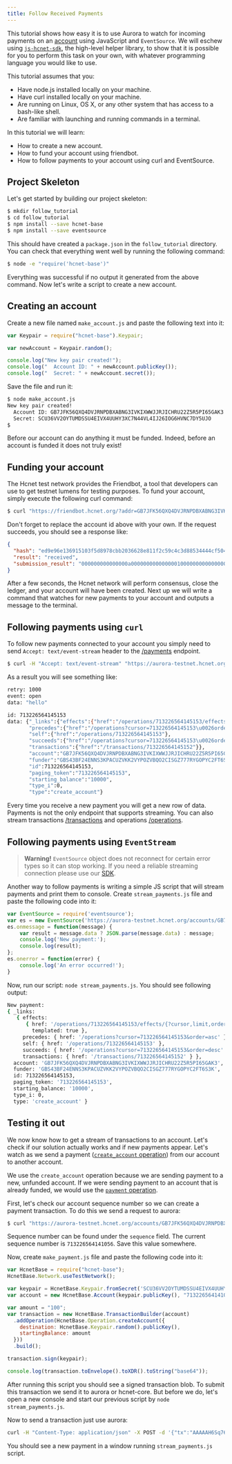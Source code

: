 ```yaml
---
title: Follow Received Payments
---
```


This tutorial shows how easy it is to use Aurora to watch for incoming payments on an [account](../../reference/resources/account.md)
using JavaScript and `EventSource`.  We will eschew using [`js-hcnet-sdk`](https://github.com/HashCash-Consultants/js-hcnet-sdk), the
high-level helper library, to show that it is possible for you to perform this
task on your own, with whatever programming language you would like to use.

This tutorial assumes that you:

- Have node.js installed locally on your machine.
- Have curl installed locally on your machine.
- Are running on Linux, OS X, or any other system that has access to a bash-like
  shell.
- Are familiar with launching and running commands in a terminal.

In this tutorial we will learn:

- How to create a new account.
- How to fund your account using friendbot.
- How to follow payments to your account using curl and EventSource.

## Project Skeleton

Let's get started by building our project skeleton:

```bash
$ mkdir follow_tutorial
$ cd follow_tutorial
$ npm install --save hcnet-base
$ npm install --save eventsource
```

This should have created a `package.json` in the `follow_tutorial` directory.
You can check that everything went well by running the following command:

```bash
$ node -e "require('hcnet-base')"
```

Everything was successful if no output it generated from the above command.  Now
let's write a script to create a new account.

## Creating an account

Create a new file named `make_account.js` and paste the following text into it:

```javascript
var Keypair = require("hcnet-base").Keypair;

var newAccount = Keypair.random();

console.log("New key pair created!");
console.log("  Account ID: " + newAccount.publicKey());
console.log("  Secret: " + newAccount.secret());
```

Save the file and run it:

```bash
$ node make_account.js
New key pair created!
  Account ID: GB7JFK56QXQ4DVJRNPDBXABNG3IVKIXWWJJRJICHRU22Z5R5PI65GAK3
  Secret: SCU36VV2OYTUMDSSU4EIVX4UUHY3XC7N44VL4IJ26IOG6HVNC7DY5UJO
$
```

Before our account can do anything it must be funded.  Indeed, before an account
is funded it does not truly exist!

## Funding your account

The Hcnet test network provides the Friendbot, a tool that developers
can use to get testnet lumens for testing purposes. To fund your account, simply
execute the following curl command:

```bash
$ curl "https://friendbot.hcnet.org/?addr=GB7JFK56QXQ4DVJRNPDBXABNG3IVKIXWWJJRJICHRU22Z5R5PI65GAK3"
```

Don't forget to replace the account id above with your own.  If the request
succeeds, you should see a response like:

```json
{
  "hash": "ed9e96e136915103f5d8978cbb2036628e811f2c59c4c3d88534444cf504e360",
  "result": "received",
  "submission_result": "000000000000000a0000000000000001000000000000000000000000"
}
```

After a few seconds, the Hcnet network will perform consensus, close the
ledger, and your account will have been created.  Next up we will write a command
that watches for new payments to your account and outputs a message to the
terminal.

## Following payments using `curl`

To follow new payments connected to your account you simply need to send `Accept: text/event-stream` header to the [/payments](../../reference/endpoints/payments-all.md) endpoint.

```bash
$ curl -H "Accept: text/event-stream" "https://aurora-testnet.hcnet.org/accounts/GB7JFK56QXQ4DVJRNPDBXABNG3IVKIXWWJJRJICHRU22Z5R5PI65GAK3/payments"
```

As a result you will see something like:

```bash
retry: 1000
event: open
data: "hello"

id: 713226564145153
data: {"_links":{"effects":{"href":"/operations/713226564145153/effects/{?cursor,limit,order}","templated":true},
       "precedes":{"href":"/operations?cursor=713226564145153\u0026order=asc"},
       "self":{"href":"/operations/713226564145153"},
       "succeeds":{"href":"/operations?cursor=713226564145153\u0026order=desc"},
       "transactions":{"href":"/transactions/713226564145152"}},
       "account":"GB7JFK56QXQ4DVJRNPDBXABNG3IVKIXWWJJRJICHRU22Z5R5PI65GAK3",
       "funder":"GBS43BF24ENNS3KPACUZVKK2VYPOZVBQO2CISGZ777RYGOPYC2FT6S3K",
       "id":713226564145153,
       "paging_token":"713226564145153",
       "starting_balance":"10000",
       "type_i":0,
       "type":"create_account"}
```

Every time you receive a new payment you will get a new row of data. Payments is not the only endpoint that supports streaming. You can also stream transactions [/transactions](../../reference/endpoints/transactions-all.md) and operations [/operations](../../reference/endpoints/operations-all.md).

## Following payments using `EventStream`

> **Warning!** `EventSource` object does not reconnect for certain error types so it can stop working.
> If you need a reliable streaming connection please use our [SDK](https://github.com/HashCash-Consultants/js-hcnet-sdk).

Another way to follow payments is writing a simple JS script that will stream payments and print them to console. Create `stream_payments.js` file and paste the following code into it:

```js
var EventSource = require('eventsource');
var es = new EventSource('https://aurora-testnet.hcnet.org/accounts/GB7JFK56QXQ4DVJRNPDBXABNG3IVKIXWWJJRJICHRU22Z5R5PI65GAK3/payments');
es.onmessage = function(message) {
	var result = message.data ? JSON.parse(message.data) : message;
	console.log('New payment:');
	console.log(result);
};
es.onerror = function(error) {
	console.log('An error occurred!');
}
```
Now, run our script: `node stream_payments.js`. You should see following output:
```bash
New payment:
{ _links:
   { effects:
      { href: '/operations/713226564145153/effects/{?cursor,limit,order}',
        templated: true },
     precedes: { href: '/operations?cursor=713226564145153&order=asc' },
     self: { href: '/operations/713226564145153' },
     succeeds: { href: '/operations?cursor=713226564145153&order=desc' },
     transactions: { href: '/transactions/713226564145152' } },
  account: 'GB7JFK56QXQ4DVJRNPDBXABNG3IVKIXWWJJRJICHRU22Z5R5PI65GAK3',
  funder: 'GBS43BF24ENNS3KPACUZVKK2VYPOZVBQO2CISGZ777RYGOPYC2FT6S3K',
  id: 713226564145153,
  paging_token: '713226564145153',
  starting_balance: '10000',
  type_i: 0,
  type: 'create_account' }
```

## Testing it out

We now know how to get a stream of transactions to an account. Let's check if our solution actually works and if new payments appear. Let's watch as we send a payment ([`create_account` operation](../../../guides/concepts/list-of-operations.html#create-account)) from our account to another account.

We use the `create_account` operation because we are sending payment to a new, unfunded account. If we were sending payment to an account that is already funded, we would use the [`payment` operation](../../../guides/concepts/list-of-operations.html#payment).

First, let's check our account sequence number so we can create a payment transaction. To do this we send a request to aurora:

```bash
$ curl "https://aurora-testnet.hcnet.org/accounts/GB7JFK56QXQ4DVJRNPDBXABNG3IVKIXWWJJRJICHRU22Z5R5PI65GAK3"
```

Sequence number can be found under the `sequence` field. The current sequence number is `713226564141056`. Save this value somewhere.

Now, create `make_payment.js` file and paste the following code into it:

```js
var HcnetBase = require("hcnet-base");
HcnetBase.Network.useTestNetwork();

var keypair = HcnetBase.Keypair.fromSecret('SCU36VV2OYTUMDSSU4EIVX4UUHY3XC7N44VL4IJ26IOG6HVNC7DY5UJO');
var account = new HcnetBase.Account(keypair.publicKey(), "713226564141056");

var amount = "100";
var transaction = new HcnetBase.TransactionBuilder(account)
  .addOperation(HcnetBase.Operation.createAccount({
    destination: HcnetBase.Keypair.random().publicKey(),
    startingBalance: amount
  }))
  .build();

transaction.sign(keypair);

console.log(transaction.toEnvelope().toXDR().toString("base64"));
```

After running this script you should see a signed transaction blob. To submit this transaction we send it to aurora or hcnet-core. But before we do, let's open a new console and start our previous script by `node stream_payments.js`.

Now to send a transaction just use aurora:

```bash
curl -H "Content-Type: application/json" -X POST -d '{"tx":"AAAAAH6Sq76F4cHVMWvGG4AtNtFVIvayUxSgR401rPY9ej3TAAAD6AACiK0AAAABAAAAAAAAAAAAAAABAAAAAAAAAAEAAAAAKc1j3y10+nI+sxuXlmFz71JS35mp/RcPCP45Gw0obdAAAAAAAAAAAAExLQAAAAAAAAAAAT16PdMAAABAsJTBC5N5B9Q/9+ZKS7qkMd/wZHWlP6uCCFLzeD+JWT60/VgGFCpzQhZmMg2k4Vg+AwKJTwko3d7Jt3Y6WhjLCg=="}' "https://aurora-testnet.hcnet.org/transactions"
```

You should see a new payment in a window running `stream_payments.js` script.
